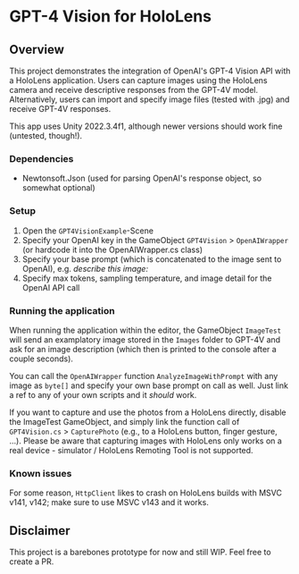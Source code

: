 # GPT-4 Vision for HoloLens

## Overview
This project demonstrates the integration of OpenAI's GPT-4 Vision API with a HoloLens application. Users can capture images using the HoloLens camera and receive descriptive responses from the GPT-4V model. Alternatively, users can import and specify image files (tested with .jpg) and receive GPT-4V responses.

This app uses Unity 2022.3.4f1, although newer versions should work fine (untested, though!).

### Dependencies
- Newtonsoft.Json (used for parsing OpenAI's response object, so somewhat optional)

### Setup
1. Open the `GPT4VisionExample`-Scene
2. Specify your OpenAI key in the GameObject `GPT4Vision` > `OpenAIWrapper` (or hardcode it into the OpenAIWrapper.cs class)
3. Specify your base prompt (which is concatenated to the image sent to OpenAI), e.g. <i>describe this image:</i>
4. Specify max tokens, sampling temperature, and image detail for the OpenAI API call

### Running the application
When running the application within the editor, the GameObject `ImageTest` will send an examplatory image stored in the `Images` folder to GPT-4V and ask for an image description (which then is printed to the console after a couple seconds).

You can call the `OpenAIWrapper` function `AnalyzeImageWithPrompt` with any image as `byte[]` and specify your own base prompt on call as well. Just link a ref to any of your own scripts and it <i>should</i> work. 

If you want to capture and use the photos from a HoloLens directly, disable the ImageTest GameObject, and simply link the function call of `GPT4Vision.cs` > `CapturePhoto` (e.g., to a HoloLens button, finger gesture, ...). Please be aware that capturing images with HoloLens only works on a real device - simulator / HoloLens Remoting Tool is not supported. 

### Known issues
For some reason, `HttpClient` likes to crash on HoloLens builds with MSVC v141, v142; make sure to use MSVC v143 and it works.

## Disclaimer
This project is a barebones prototype for now and still WIP. Feel free to create a PR.
